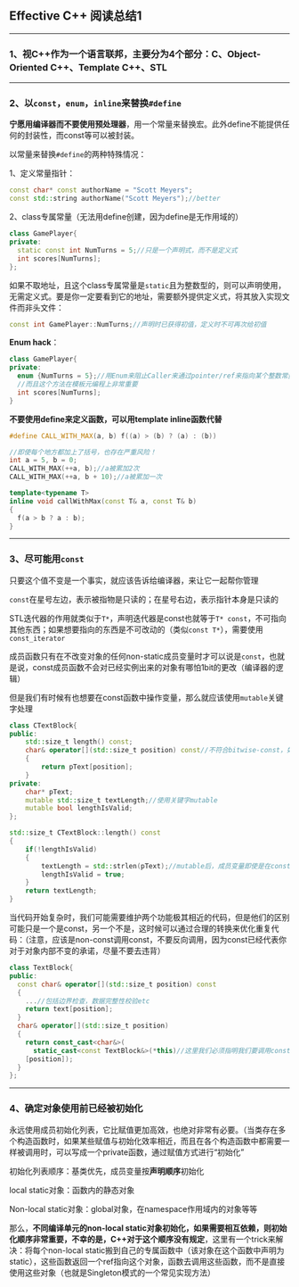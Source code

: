 ## Effective C++ 阅读总结1

<hr>

### 1、视C++作为一个语言联邦，主要分为4个部分：C、Object-Oriented C++、Template C++、STL

<hr>

### 2、以`const`，`enum`，`inline`来替换`#define`

**宁愿用编译器而不要使用预处理器**，用一个常量来替换宏。此外define不能提供任何的封装性，而const等可以被封装。

以常量来替换`#define`的两种特殊情况：

1、定义常量指针：

```cpp
const char* const authorName = "Scott Meyers";
const std::string authorName("Scott Meyers");//better
```

2、class专属常量（无法用define创建，因为define是无作用域的）

```cpp
class GamePlayer{
private:
  static const int NumTurns = 5;//只是一个声明式，而不是定义式
  int scores[NumTurns];
};
```

如果不取地址，且这个class专属常量是`static`且为整数型的，则可以声明使用，无需定义式。要是你一定要看到它的地址，需要额外提供定义式，将其放入实现文件而非头文件：

```cpp
const int GamePlayer::NumTurns;//声明时已获得初值，定义时不可再次给初值
```

**Enum hack**：

```cpp
class GamePlayer{
private:
  enum {NumTurns = 5};//用Enum来阻止Caller来通过pointer/ref来指向某个整数常量
  //而且这个方法在模板元编程上非常重要
  int scores[NumTurns];
}
```

**不要使用define来定义函数，可以用template inline函数代替**

```cpp
#define CALL_WITH_MAX(a, b) f((a) > (b) ? (a) : (b))

//即使每个地方都加上了括号，也存在严重风险！
int a = 5, b = 0;
CALL_WITH_MAX(++a, b);//a被累加2次
CALL_WITH_MAX(++a, b + 10);//a被累加一次

template<typename T>
inline void callWithMax(const T& a, const T& b)
{
  f(a > b ? a : b);
}
```

<hr>

### 3、尽可能用`const`

只要这个值不变是一个事实，就应该告诉给编译器，来让它一起帮你管理

`const`在星号左边，表示被指物是只读的；在星号右边，表示指针本身是只读的

STL迭代器的作用就类似于`T*`，声明迭代器是const也就等于`T* const`，不可指向其他东西；如果想要指向的东西是不可改动的（类似`const T*`），需要使用`const_iterator`

成员函数只有在不改变对象的任何non-static成员变量时才可以说是`const`，也就是说，const成员函数不会对已经实例出来的对象有哪怕1bit的更改（编译器的逻辑）

但是我们有时候有也想要在const函数中操作变量，那么就应该使用`mutable`关键字处理

```cpp
class CTextBlock{
public:
	std::size_t length() const;
	char& operator[](std::size_t position) const//不符合bitwise-const，如果调用进行赋值，还是会隐性对对象进行修改
	{
		return pText[position];
	}
private:
	char* pText;
	mutable std::size_t textLength;//使用关键字mutable
	mutable bool lengthIsValid;
};

std::size_t CTextBlock::length() const
{
	if(!lengthIsValid)
	{
		textLength = std::strlen(pText);//mutable后，成员变量即使是在const成员函数中也会被更改
		lengthIsValid = true;
	}
	return textLength;
}
```

当代码开始复杂时，我们可能需要维护两个功能极其相近的代码，但是他们的区别可能只是一个是const，另一个不是，这时候可以通过合理的转换来优化重复代码：（注意，应该是non-const调用const，不要反向调用，因为const已经代表你对于对象内部不变的承诺，尽量不要去违背）

```cpp
class TextBlock{
public:
  const char& operator[](std::size_t position) const
  {
    ...//包括边界检查，数据完整性校验etc
    return text[position];
  }
  char& operator[](std::size_t position)
  {
    return const_cast<char&>(
      static_cast<const TextBlock&>(*this)//这里我们必须指明我们要调用const operator[]，避免发生无穷递归，因为没有这个语法，所以通过将类转换成const来替代
    [position]);
  }
};
```

<hr>

### 4、确定对象使用前已经被初始化

永远使用成员初始化列表，它比赋值更加高效，也绝对非常有必要。（当类存在多个构造函数时，如果某些赋值与初始化效率相近，而且在各个构造函数中都需要一样被调用时，可以写成一个private函数，通过赋值方式进行“初始化”

初始化列表顺序：基类优先，成员变量按**声明顺序**初始化

local static对象：函数内的静态对象

Non-local static对象：global对象，在namespace作用域内的对象等等

那么，**不同编译单元的non-local static对象初始化，如果需要相互依赖，则初始化顺序非常重要，不幸的是，C++对于这个顺序没有规定**，这里有一个trick来解决：将每个non-local static搬到自己的专属函数中（该对象在这个函数中声明为static），这些函数返回一个ref指向这个对象，函数去调用这些函数，而不是直接使用这些对象（也就是Singleton模式的一个常见实现方法）
